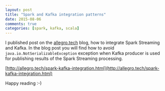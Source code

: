 ```yaml
---
layout: post
title: "Spark and Kafka integration patterns"
date: 2015-08-06
comments: true
categories: [spark, kafka, scala]
---
```


I published post on the [allegro.tech](http://allegro.tech/) blog, how to integrate Spark Streaming and Kafka.
In the blog post you will find how to avoid `java.io.NotSerializableException` exception
when Kafka producer is used for publishing results of the Spark Streaming processing.

[http://allegro.tech/spark-kafka-integration.html](http://allegro.tech/spark-kafka-integration.html)

Happy reading :-)
